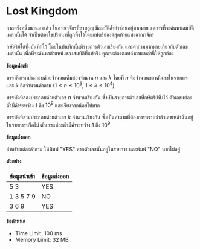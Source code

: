 
# Lost Kingdom

กาลครั้งหนึ่งนานมาแล้ว ในอาณาจักรที่สาบสูญ มีสมบัติล้ำค่าซ่อนอยู่มากมาย แต่การที่จะค้นพบสมบัติเหล่านั้นได้ จำเป็นต้องไขปริศนาที่ถูกทิ้งไว้โดยกษัตริย์องค์สุดท้ายแห่งอาณาจักร

กษัตริย์ได้ทิ้งบันทึกไว้ โดยในบันทึกนั้นมีรายการตัวเลขเรียงกัน และคำถามมากมายเกี่ยวกับตัวเลขเหล่านั้น เพื่อที่จะค้นหาตำแหน่งของสมบัติที่แท้จริง คุณจะต้องตอบคำถามเหล่านี้ให้ถูกต้อง

**ข้อมูลนำเข้า**

บรรทัดแรกประกอบด้วยจำนวนเต็มสองจำนวน $n$ และ $k$ โดยที่ $n$ คือจำนวนของตัวเลขในรายการ และ $k$ คือจำนวนคำถาม ($1 \le n \le 10^5$, $1 \le k \le 10^4$)

บรรทัดที่สองประกอบด้วยตัวเลข $n$ จำนวนเรียงกัน ซึ่งเป็นรายการตัวเลขที่กษัตริย์ทิ้งไว้ ตัวเลขแต่ละตัวมีค่าระหว่าง $1$ ถึง $10^9$ และเรียงจากน้อยไปมาก

บรรทัดที่สามประกอบด้วยตัวเลข $k$ จำนวนเรียงกัน ซึ่งเป็นคำถามที่ต้องการทราบว่าตัวเลขเหล่านั้นอยู่ในรายการหรือไม่ ตัวเลขแต่ละตัวมีค่าระหว่าง $1$ ถึง $10^9$

**ข้อมูลส่งออก**

สำหรับแต่ละคำถาม ให้พิมพ์ "YES" หากตัวเลขนั้นอยู่ในรายการ และพิมพ์ "NO" หากไม่อยู่

**ตัวอย่าง**

| ข้อมูลนำเข้า               | ข้อมูลส่งออก |
| --------------------- | ----------- |
| 5 3                   | YES         |
| 1 3 5 7 9             | NO          |
| 3 6 9                 | YES         |

**ข้อกำหนด**

*   Time Limit: 100 ms
*   Memory Limit: 32 MB
